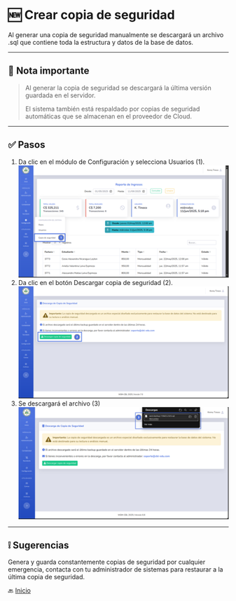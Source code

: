 # 🆕 Crear copia de seguridad

Al generar una copia de seguridad manualmente se descargará un archivo .sql que contiene toda la estructura y datos de la base de datos.


---

## 📝 Nota importante

> Al generar la copia de seguridad se descargará la última versión guardada en el servidor.
> 
> El sistema también está respaldado por copias de seguridad automáticas que se almacenan en el proveedor de Cloud.

---

## ✅ Pasos

1. Da clic en el módulo de Configuración y selecciona Usuarios (1).
   ![](../../assets/Backup/1.png)
2. Da clic en el botón Descargar copia de seguridad (2).
   ![](../../assets/Backup/2.png)
3. Se descargará el archivo (3)
   ![](../../assets/Backup/3.png)

---

## ❕ Sugerencias

Genera y guarda constantemente copias de seguridad por cualquier emergencia, contacta con tu administrador de sistemas para restaurar a la última copia de seguridad.

🔙 [Inicio](../../Index.md)


